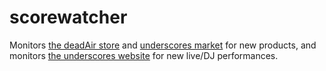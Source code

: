 # scorewatcher
Monitors [the deadAir store](https://deadair.store) and [underscores market](https://market.underscores.plus) for new products, and monitors [the underscores website](https://underscores.plus) for new live/DJ performances.
